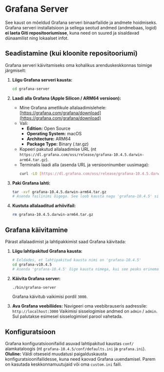 # Grafana Server

See kaust on mõeldud Grafana serveri binaarfailide ja andmete hoidmiseks. Grafana serveri installatsioon ja sellega seotud andmed (andmebaas, logid) **ei laeta Giti repositooriumisse**, kuna need on suured ja sisaldavad dünaamilist ning lokaalset infot.

## Seadistamine (kui kloonite repositooriumi)

Grafana serveri käivitamiseks oma kohalikus arenduskeskkonnas toimige järgmiselt:

1.  **Liigu Grafana serveri kausta:**
    ```bash
    cd grafana-server
    ```

2.  **Laadi alla Grafana (Apple Silicon / ARM64 versioon):**
    * Mine Grafana ametlikule allalaadimislehele: [https://grafana.com/grafana/download](https://grafana.com/grafana/download)
    * Vali:
        * **Edition:** Open Source
        * **Operating System:** macOS
        * **Architecture:** ARM64
        * **Package Type:** Binary (.tar.gz)
    * Kopeeri pakutud allalaadimise URL (nt `https://dl.grafana.com/oss/release/grafana-10.4.5.darwin-arm64.tar.gz`).
    * Terminalis laadi alla (asenda URL ja versiooninumber uusimaga):
        ```bash
        curl -LO [https://dl.grafana.com/oss/release/grafana-10.4.5.darwin-arm64.tar.gz](https://dl.grafana.com/oss/release/grafana-10.4.5.darwin-arm64.tar.gz)
        ```

3.  **Paki Grafana lahti:**
    ```bash
    tar -xvf grafana-10.4.5.darwin-arm64.tar.gz
    # Asenda failinimi õigega. See loob kausta nagu 'grafana-10.4.5' siia kausta.
    ```

4.  **Kustuta allalaaditud arhiivifail:**
    ```bash
    rm grafana-10.4.5.darwin-arm64.tar.gz
    ```

## Grafana käivitamine

Pärast allalaadimist ja lahtipakkimist saad Grafana käivitada:

1.  **Liigu lahtipakitud Grafana kausta:**
    ```bash
    # Eeldades, et lahtipakitud kausta nimi on 'grafana-10.4.5'
    cd grafana-v10.4.5
    # Asenda 'grafana-10.4.5' õige kausta nimega, kui see peaks erinema.
    ```

2.  **Käivita Grafana server:**
    ```bash
    ./bin/grafana-server
    ```
    Grafana käivitub vaikimisi pordil `3000`.

3.  **Ava Grafana veebiliides:**
    Navigeeri oma veebibrauseris aadressile: `http://localhost:3000`
    Vaikimisi sisselogimise andmed on `admin` / `admin`. Sul palutakse esimesel sisselogimisel parool vahetada.

## Konfiguratsioon

Grafana konfiguratsioonifailid asuvad lahtipakitud kaustas `conf/` alamkataloogis (nt `grafana-10.4.5/conf/defaults.ini` ja `grafana.ini`).
**Oluline:** Väldi otseseid muudatusi paigalduskausta konfiguratsioonifailidesse, kuna need kaovad Grafana uuendamisel. Parem on kasutada keskkonnamuutujaid või oma `custom.ini` faili.
